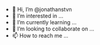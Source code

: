 - 👋 Hi, I’m @jonathanstvn
- 👀 I’m interested in ...
- 🌱 I’m currently learning ...
- 💞️ I’m looking to collaborate on ...
- 📫 How to reach me ...

<!---
jonathanstvn/jonathanstvn is a ✨ special ✨ repository because its `README.md` (this file) appears on your GitHub profile.
You can click the Preview link to take a look at your changes.
--->

